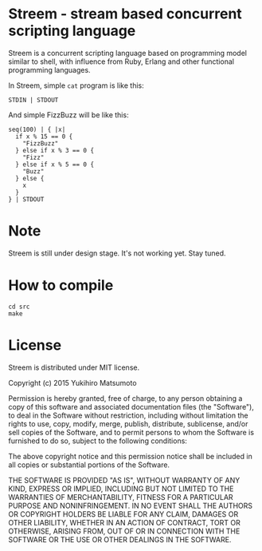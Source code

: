 # Streem - stream based concurrent scripting language

Streem is a concurrent scripting language based on programming model
similar to shell, with influence from Ruby, Erlang and other
functional programming languages.

In Streem, simple `cat` program is like this:

```
STDIN | STDOUT
```

And simple FizzBuzz will be like this:

```
seq(100) | { |x|
  if x % 15 == 0 {
    "FizzBuzz"
  } else if x % 3 == 0 {
    "Fizz"
  } else if x % 5 == 0 {
    "Buzz"
  } else {
    x
  }
} | STDOUT
```

# Note

Streem is still under design stage. It's not working yet.  Stay tuned.

# How to compile

```
cd src
make
```

# License

Streem is distributed under MIT license.

Copyright (c) 2015 Yukihiro Matsumoto

Permission is hereby granted, free of charge, to any person obtaining a
copy of this software and associated documentation files (the "Software"),
to deal in the Software without restriction, including without limitation
the rights to use, copy, modify, merge, publish, distribute, sublicense,
and/or sell copies of the Software, and to permit persons to whom the
Software is furnished to do so, subject to the following conditions:

The above copyright notice and this permission notice shall be included in
all copies or substantial portions of the Software.

THE SOFTWARE IS PROVIDED "AS IS", WITHOUT WARRANTY OF ANY KIND, EXPRESS OR
IMPLIED, INCLUDING BUT NOT LIMITED TO THE WARRANTIES OF MERCHANTABILITY,
FITNESS FOR A PARTICULAR PURPOSE AND NONINFRINGEMENT. IN NO EVENT SHALL THE
AUTHORS OR COPYRIGHT HOLDERS BE LIABLE FOR ANY CLAIM, DAMAGES OR OTHER
LIABILITY, WHETHER IN AN ACTION OF CONTRACT, TORT OR OTHERWISE, ARISING
FROM, OUT OF OR IN CONNECTION WITH THE SOFTWARE OR THE USE OR OTHER
DEALINGS IN THE SOFTWARE.
